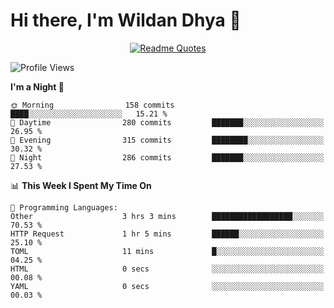# Hi there, I'm Wildan Dhya 👋 

<div align="center">
  <a href="https://github.com/piyushsuthar/github-readme-quotes">
    <img src="https://quotes-github-readme.vercel.app/api?quote=Try%2C%20Fail%2C%20Retry&author=unknown&type=vertical&theme=dark" alt="Readme Quotes">
  </a>
</div>

<!--START_SECTION:waka-->
![Profile Views](http://img.shields.io/badge/Profile%20Views-1-blue)

**I'm a Night 🦉** 

```text
🌞 Morning                158 commits         ████░░░░░░░░░░░░░░░░░░░░░   15.21 % 
🌆 Daytime                280 commits         ███████░░░░░░░░░░░░░░░░░░   26.95 % 
🌃 Evening                315 commits         ████████░░░░░░░░░░░░░░░░░   30.32 % 
🌙 Night                  286 commits         ███████░░░░░░░░░░░░░░░░░░   27.53 % 
```


📊 **This Week I Spent My Time On** 

```text
💬 Programming Languages: 
Other                    3 hrs 3 mins        ██████████████████░░░░░░░   70.53 % 
HTTP Request             1 hr 5 mins         ██████░░░░░░░░░░░░░░░░░░░   25.10 % 
TOML                     11 mins             █░░░░░░░░░░░░░░░░░░░░░░░░   04.25 % 
HTML                     0 secs              ░░░░░░░░░░░░░░░░░░░░░░░░░   00.08 % 
YAML                     0 secs              ░░░░░░░░░░░░░░░░░░░░░░░░░   00.03 % 
```


<!--END_SECTION:waka-->

<!--## GitHub Stats-->
<!--![Top Languages](https://github-readme-stats.vercel.app/api/top-langs/?username=wildandhya&layout=compact&theme=dracula)-->











